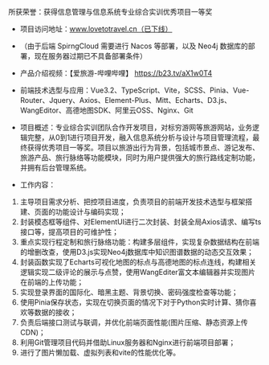 所获荣誉：获得信息管理与信息系统专业综合实训优秀项目一等奖

- 项目访问地址：www.lovetotravel.cn（已下线）
- （由于后端 SpirngCloud 需要进行 Nacos 等部署，以及 Neo4j 数据库的部署，现在服务器过期已不具备部署条件）
- 产品介绍视频：【爱旅游-哔哩哔哩】 https://b23.tv/aX1w0T4
- 前端技术选型与应用：Vue3.2、TypeScript、Vite，SCSS、Pinia、Vue-Router、Jquery、Axios、Element-Plus、Mitt、Echarts、D3.js、WangEditor、高德地图SDK、阿里云OSS、Nginx、Git
- 项目概述：专业综合实训团队合作开发项目，对标穷游网等旅游网站，业务逻辑完整，从0到1进行项目开发，融入信息系统分析与设计与项目管理流程，最终获得优秀项目一等奖。项目以旅游出行为背景，包括城市景点、游记发布、旅游产品、旅行脉络等功能模块，同时为用户提供强大的旅行路线定制功能，并拥有后台管理系统。

- 工作内容：

1. 主导项目需求分析、把控项目进度，负责项目的前端开发技术选型与框架搭建、页面的功能设计与编码实现；
2. 封装模态框等组件、对ElementUI进行二次封装、封装全局Axios请求、编写ts接口等，提高项目的可维护性；
3. 重点实现行程定制和旅行脉络功能：构建多层组件，实现复杂数据结构在前端的增删改查，使用D3.js实现Neo4j数据库中知识图谱数据的动态交互效果；
4. 封装函数实现了Echarts可视化地图的标点与高德地图的标点连线，构建相关逻辑实现二级评论的展示与点赞，使用WangEditer富文本编辑器并实现图片在前端的上传功能；
5. 实现登录界面的国际化、暗黑主题、背景切换、密码强度检查等功能；
6. 使用Pinia保存状态，实现在切换页面的情况下对于Python实时计算、猜你喜欢等数据的接收；
7. 负责后端接口测试与联调，并优化前端页面性能(图片压缩、静态资源上传CDN)；
8. 利用Git管理项目代码并借助Linux服务器和Nginx进行前端项目部署；
9. 进行了图片懒加载、虚拟列表和vite的性能优化等。
